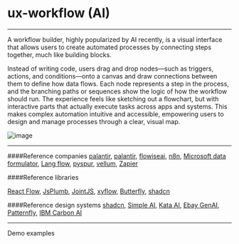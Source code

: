 # ux-workflow (AI)

---

A workflow builder, highly popularized by AI recently, is a visual interface that allows users to create automated processes by connecting steps together, much like building blocks. 

Instead of writing code, users drag and drop nodes—such as triggers, actions, and conditions—onto a canvas and draw connections between them to define how data flows. Each node represents a step in the process, and the branching paths or sequences show the logic of how the workflow should run. The experience feels like sketching out a flowchart, but with interactive parts that actually execute tasks across apps and systems. This makes complex automation intuitive and accessible, empowering users to design and manage processes through a clear, visual map.

![image](https://n8niostorageaccount.blob.core.windows.net/n8nio-strapi-blobs-prod/assets/Agent_chat_818315ae64.webp)

---

####Reference companies
[palantir](https://www.palantir.com/), [palantir](https://rivet.ironcladapp.com/), [flowiseai](https://flowiseai.com/), [n8n](https://n8n.io/), [Microsoft data formulator](https://github.com/microsoft/data-formulator), [Lang flow](https://www.langflow.org/), [pyspur](https://www.pyspur.dev/), [vellum](https://www.vellum.ai/), [Zapier](https://zapier.com/)

####Reference libraries

[React Flow](https://reactflow.dev/), [JsPlumb](https://jsplumbtoolkit.com/reactflow-alternative), [JointJS](https://www.jointjs.com/react-flow-alternative), [xyflow](https://xyflow.com/), [Butterfly](https://github.com/xyflow/awesome-node-based-uis), [shadcn](https://ui.shadcn.com/blocks)

####Reference design systems
[shadcn](https://ui.shadcn.com/blocks), [Simple AI](https://www.simple-ai.dev/ai-agents), [Kata AI](https://kata.ai/), [Ebay GenAI](https://playbook.ebay.com/expressions), [Patternfly](https://www.patternfly.org/patternfly-ai/about-ai/), [IBM Carbon AI](https://carbondesignsystem.com/guidelines/carbon-for-ai/)

---

Demo examples